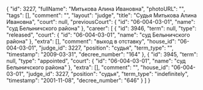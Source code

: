 {
    "id": 3227,
    "fullName": "Митькова Алина Ивановна",
    "photoURL": "",
    "tags": [],
    "comment": "",
    "layout": "judge",
    "title": "Судья Митькова Алина Ивановна",
    "court": null,
    "previousCourt": {
        "id": "06-004-03-01",
        "name": "суд Белыничского района"
    },
    "career": [
        {
            "id": 3946,
            "term": null,
            "type": "released",
            "court": {
                "id": "06-004-03-01",
                "name": "суд Белыничского района"
            },
            "extra": [],
            "comment": "выход в отставку",
            "house_id": "06-004-03-01",
            "judge_id": 3227,
            "position": "судья",
            "term_type": "",
            "timestamp": "2009-03-31",
            "decree_number": "164"
        },
        {
            "id": 3945,
            "term": null,
            "type": "appointed",
            "court": {
                "id": "06-004-03-01",
                "name": "суд Белыничского района"
            },
            "extra": [],
            "comment": "",
            "house_id": "06-004-03-01",
            "judge_id": 3227,
            "position": "судья",
            "term_type": "indefinitely",
            "timestamp": "2001-11-08",
            "decree_number": "646"
        }
    ]
}